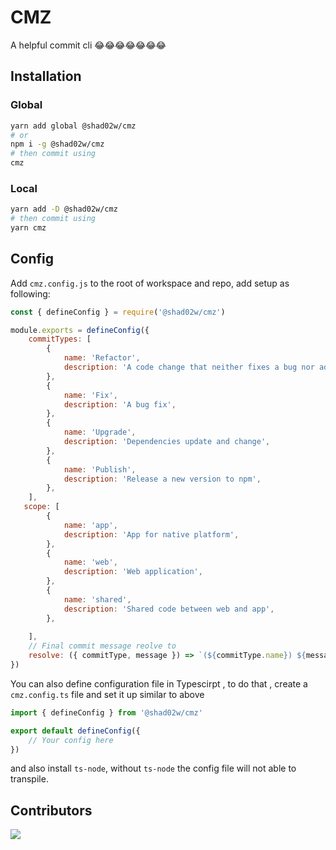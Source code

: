 # CMZ
A helpful commit cli 😂😂😂😂😂😂😂

## Installation

### Global

```bash
yarn add global @shad02w/cmz
# or 
npm i -g @shad02w/cmz
# then commit using 
cmz
```

### Local

```bash
yarn add -D @shad02w/cmz
# then commit using
yarn cmz
```

## Config

Add `cmz.config.js` to the root of workspace and repo, add setup as following: 

```javascript
const { defineConfig } = require('@shad02w/cmz')

module.exports = defineConfig({
    commitTypes: [
        {
            name: 'Refactor',
            description: 'A code change that neither fixes a bug nor adds a feature',
        },
        {
            name: 'Fix',
            description: 'A bug fix',
        },
        {
            name: 'Upgrade',
            description: 'Dependencies update and change',
        },
        {
            name: 'Publish',
            description: 'Release a new version to npm',
        },
    ],
   scope: [
        {
            name: 'app',
            description: 'App for native platform',
        },
        {
            name: 'web',
            description: 'Web application',
        },
        { 
            name: 'shared',
            description: 'Shared code between web and app',
        },
      
    ],
    // Final commit message reolve to
    resolve: ({ commitType, message }) => `(${commitType.name}) ${message}`,
})

```

You can also define configuration file in Typescirpt , to do that , create a `cmz.config.ts` file and set it up similar to above

```javascript
import { defineConfig } from '@shad02w/cmz'

export default defineConfig({
    // Your config here
})
```

and also install `ts-node`, without `ts-node` the config file will not able to transpile.

## Contributors

<a href = "https://github.com/Tanu-N-Prabhu/Python/graphs/contributors">
  <img src = "https://contrib.rocks/image?repo=Shad02w/cmz"/>
</a>
